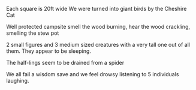 Each square is 20ft wide
We were turned into giant birds by the Cheshire Cat

Well protected campsite
smell the wood burning, hear the wood crackling,
smelling the stew pot

2 small figures and 3 medium sized creatures with a very tall one out of all them.
They appear to be sleeping. 

The half-lings seem to be drained from a spider

We all fail a wisdom save and we feel drowsy listening to 5 individuals laughing.
